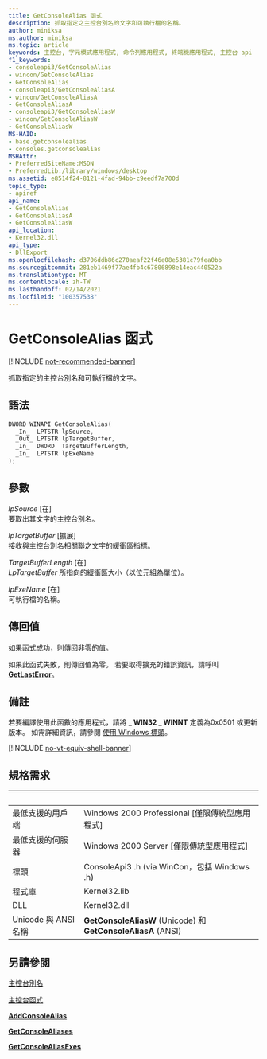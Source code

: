 ```yaml
---
title: GetConsoleAlias 函式
description: 抓取指定之主控台別名的文字和可執行檔的名稱。
author: miniksa
ms.author: miniksa
ms.topic: article
keywords: 主控台, 字元模式應用程式, 命令列應用程式, 終端機應用程式, 主控台 api
f1_keywords:
- consoleapi3/GetConsoleAlias
- wincon/GetConsoleAlias
- GetConsoleAlias
- consoleapi3/GetConsoleAliasA
- wincon/GetConsoleAliasA
- GetConsoleAliasA
- consoleapi3/GetConsoleAliasW
- wincon/GetConsoleAliasW
- GetConsoleAliasW
MS-HAID:
- base.getconsolealias
- consoles.getconsolealias
MSHAttr:
- PreferredSiteName:MSDN
- PreferredLib:/library/windows/desktop
ms.assetid: e8514f24-8121-4fad-94bb-c9eedf7a700d
topic_type:
- apiref
api_name:
- GetConsoleAlias
- GetConsoleAliasA
- GetConsoleAliasW
api_location:
- Kernel32.dll
api_type:
- DllExport
ms.openlocfilehash: d3706ddb86c270aeaf22f46e08e5381c79fea0bb
ms.sourcegitcommit: 281eb1469f77ae4fb4c67806898e14eac440522a
ms.translationtype: MT
ms.contentlocale: zh-TW
ms.lasthandoff: 02/14/2021
ms.locfileid: "100357538"
---
```

# <a name="getconsolealias-function"></a>GetConsoleAlias 函式

[!INCLUDE [not-recommended-banner](./includes/not-recommended-banner.md)]

抓取指定的主控台別名和可執行檔的文字。

## <a name="syntax"></a>語法

```C
DWORD WINAPI GetConsoleAlias(
  _In_  LPTSTR lpSource,
  _Out_ LPTSTR lpTargetBuffer,
  _In_  DWORD  TargetBufferLength,
  _In_  LPTSTR lpExeName
);
```

## <a name="parameters"></a>參數

*lpSource* \[在\]  
要取出其文字的主控台別名。

*lpTargetBuffer* \[擴展\]  
接收與主控台別名相關聯之文字的緩衝區指標。

*TargetBufferLength* \[在\]  
*LpTargetBuffer* 所指向的緩衝區大小（以位元組為單位）。

*lpExeName* \[在\]  
可執行檔的名稱。

## <a name="return-value"></a>傳回值

如果函式成功，則傳回非零的值。

如果此函式失敗，則傳回值為零。 若要取得擴充的錯誤資訊，請呼叫 [**GetLastError**](/windows/win32/api/errhandlingapi/nf-errhandlingapi-getlasterror)。

## <a name="remarks"></a>備註

若要編譯使用此函數的應用程式，請將 **\_ WIN32 \_ WINNT** 定義為0x0501 或更新版本。 如需詳細資訊，請參閱 [使用 Windows 標頭](/windows/win32/winprog/using-the-windows-headers)。

[!INCLUDE [no-vt-equiv-shell-banner](./includes/no-vt-equiv-shell-banner.md)]

## <a name="requirements"></a>規格需求

| &nbsp; | &nbsp; |
|-|-|
| 最低支援的用戶端 | Windows 2000 Professional \[僅限傳統型應用程式\] |
| 最低支援的伺服器 | Windows 2000 Server \[僅限傳統型應用程式\] |
| 標頭 | ConsoleApi3 .h (via WinCon，包括 Windows .h)  |
| 程式庫 | Kernel32.lib |
| DLL | Kernel32.dll |
| Unicode 與 ANSI 名稱 | **GetConsoleAliasW** (Unicode) 和 **GetConsoleAliasA** (ANSI)  |

## <a name="see-also"></a>另請參閱

[主控台別名](console-aliases.md)

[主控台函式](console-functions.md)

[**AddConsoleAlias**](addconsolealias.md)

[**GetConsoleAliases**](getconsolealiases.md)

[**GetConsoleAliasExes**](getconsolealiasexes.md)